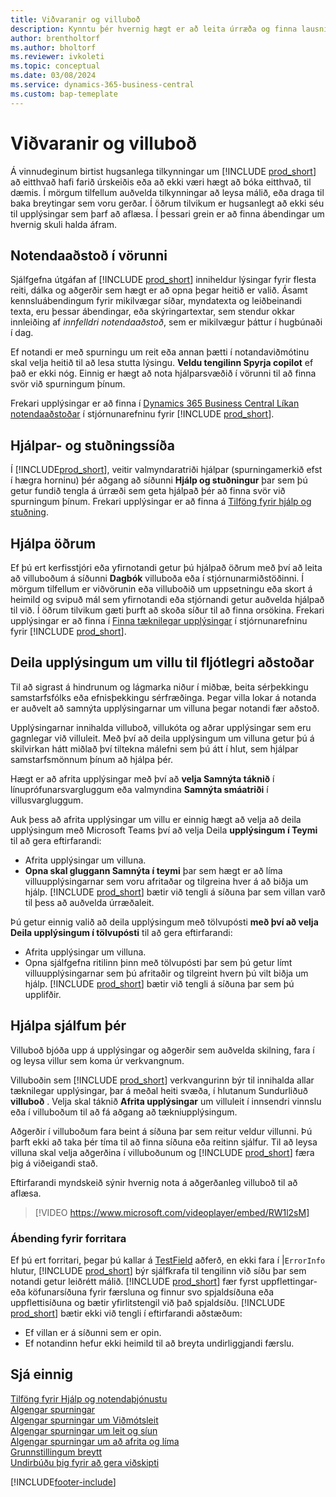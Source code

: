 ```yaml
---
title: Viðvaranir og villuboð
description: Kynntu þér hvernig hægt er að leita úrræða og finna lausnir á villuboðum þegar unnið er í Business Central.
author: brentholtorf
ms.author: bholtorf
ms.reviewer: ivkoleti
ms.topic: conceptual
ms.date: 03/08/2024
ms.service: dynamics-365-business-central
ms.custom: bap-temeplate
---
```

# Viðvaranir og villuboð

Á vinnudeginum birtist hugsanlega tilkynningar um [!INCLUDE [prod_short](includes/prod_short.md)] að eitthvað hafi farið úrskeiðis eða að ekki væri hægt að bóka eitthvað, til dæmis. Í mörgum tilfellum auðvelda tilkynningar að leysa málið, eða draga til baka breytingar sem voru gerðar. Í öðrum tilvikum er hugsanlegt að ekki séu til upplýsingar sem þarf að aflæsa. Í þessari grein er að finna ábendingar um hvernig skuli halda áfram.  

## Notendaaðstoð í vörunni

Sjálfgefna útgáfan af [!INCLUDE [prod_short](includes/prod_short.md)] inniheldur lýsingar fyrir flesta reiti, dálka og aðgerðir sem hægt er að opna þegar heitið er valið. Ásamt kennsluábendingum fyrir mikilvægar síðar, myndatexta og leiðbeinandi texta, eru þessar ábendingar, eða skýringartextar, sem stendur okkar innleiðing af *innfelldri notendaaðstoð*, sem er mikilvægur þáttur í hugbúnaði í dag.  

Ef notandi er með spurningu um reit eða annan þætti í notandaviðmótinu skal velja heitið til að lesa stutta lýsingu.  **Veldu tengilinn Spyrja copilot** ef það er ekki nóg. Einnig er hægt að nota hjálparsvæðið í vörunni til að finna svör við spurningum þínum.  

Frekari upplýsingar er að finna í [Dynamics 365 Business Central Líkan notendaaðstoðar](/dynamics365/business-central/dev-itpro/user-assistance) í stjórnunarefninu fyrir [!INCLUDE [prod_short](includes/prod_short.md)].  

## Hjálpar- og stuðningssíða

Í [!INCLUDE[prod_short](includes/prod_short.md)], veitir valmyndaratriði hjálpar (spurningamerkið efst í hægra horninu) þér aðgang að síðunni **Hjálp og stuðningur** þar sem þú getur fundið tengla á úrræði sem geta hjálpað þér að finna svör við spurningum þínum. Frekari upplýsingar er að finna á [Tilföng fyrir hjálp og stuðning](product-help-and-support.md).  

## Hjálpa öðrum

Ef þú ert kerfisstjóri eða yfirnotandi getur þú hjálpað öðrum með því að leita að villuboðum á síðunni **Dagbók** villuboða eða í stjórnunarmiðstöðinni. Í mörgum tilfellum er viðvörunin eða villuboðið um uppsetningu eða skort á heimild og svipuð mál sem yfirnotandi eða stjórnandi getur auðvelda hjálpað til við. Í öðrum tilvikum gæti þurft að skoða síður til að finna orsökina. Frekari upplýsingar er að finna í [Finna tæknilegar upplýsingar](/dynamics365/business-central/dev-itpro/administration/manage-technical-support#finding-technical-information) í stjórnunarefninu fyrir [!INCLUDE [prod_short](includes/prod_short.md)].  

## Deila upplýsingum um villu til fljótlegri aðstoðar

Til að sigrast á hindrunum og lágmarka niður í miðbæ, beita sérþekkingu samstarfsfólks eða efnisþekkingu sérfræðinga. Þegar villa lokar á notanda er auðvelt að samnýta upplýsingarnar um villuna þegar notandi fær aðstoð.

Upplýsingarnar innihalda villuboð, villukóta og aðrar upplýsingar sem eru gagnlegar við villuleit. Með því að deila upplýsingum um villuna getur þú á skilvirkan hátt miðlað því tiltekna málefni sem þú átt í hlut, sem hjálpar samstarfsmönnum þínum að hjálpa þér.  

Hægt er að afrita upplýsingar með því að **velja Samnýta táknið** í línuprófunarsvargluggum eða valmyndina **Samnýta smáatriði** í villusvargluggum.  

Auk þess að afrita upplýsingar um villu er einnig hægt að velja að deila upplýsingum með Microsoft Teams því að velja Deila **upplýsingum í Teymi** til að gera eftirfarandi:

* Afrita upplýsingar um villuna.
*  **Opna skal gluggann Samnýta í teymi** þar sem hægt er að líma villuupplýsingarnar sem voru afritaðar og tilgreina hver á að biðja um hjálp. [!INCLUDE [prod_short](includes/prod_short.md)] bætir við tengli á síðuna þar sem villan varð til þess að auðvelda úrræðaleit.

Þú getur einnig valið að deila upplýsingum með tölvupósti **með því að velja Deila upplýsingum í tölvupósti** til að gera eftirfarandi:

* Afrita upplýsingar um villuna.
* Opna sjálfgefna ritilinn þinn með tölvupósti þar sem þú getur límt villuupplýsingarnar sem þú afritaðir og tilgreint hvern þú vilt biðja um hjálp. [!INCLUDE [prod_short](includes/prod_short.md)] bætir við tengli á síðuna þar sem þú upplifðir.

## Hjálpa sjálfum þér

Villuboð bjóða upp á upplýsingar og aðgerðir sem auðvelda skilning, fara í og leysa villur sem koma úr verkvangnum.

Villuboðin sem [!INCLUDE [prod_short](includes/prod_short.md)] verkvangurinn býr til innihalda allar tæknilegar upplýsingar, þar á meðal heiti svæða, í hlutanum Sundurliðuð **villuboð** . Velja skal táknið **Afrita upplýsingar** um villuleit í innsendri vinnslu eða í villuboðum til að fá aðgang að tækniupplýsingum.

Aðgerðir í villuboðum fara beint á síðuna þar sem reitur veldur villunni. Þú þarft ekki að taka þér tíma til að finna síðuna eða reitinn sjálfur. Til að leysa villuna skal velja aðgerðina í villuboðunum og [!INCLUDE [prod_short](includes/prod_short.md)] færa þig á viðeigandi stað.

Eftirfarandi myndskeið sýnir hvernig nota á aðgerðanleg villuboð til að aflæsa.

> [!VIDEO https://www.microsoft.com/videoplayer/embed/RW1l2sM]

### Ábending fyrir forritara

Ef þú ert forritari, þegar þú kallar á [TestField](/dynamics365/business-central/dev-itpro/developer/methods-auto/record/record-testfield-joker-joker-errorinfo-method) aðferð, en ekki fara í |`ErrorInfo` hlutur, [!INCLUDE [prod_short](includes/prod_short.md)]  býr sjálfkrafa til tengilinn við síðu þar sem notandi getur leiðrétt málið. [!INCLUDE [prod_short](includes/prod_short.md)] fær fyrst uppflettingar- eða köfunarsíðuna fyrir færsluna og finnur svo spjaldsíðuna eða uppflettisíðuna og bætir yfirlitstengil við það spjaldsíðu. [!INCLUDE [prod_short](includes/prod_short.md)] bætir ekki við tengli í eftirfarandi aðstæðum:

* Ef villan er á síðunni sem er opin.
* Ef notandinn hefur ekki heimild til að breyta undirliggjandi færslu.

## Sjá einnig

[Tilföng fyrir Hjálp og notendaþjónustu](product-help-and-support.md)  
[Algengar spurningar](across-faq.yml)  
[Algengar spurningar um Viðmótsleit](ui-search-faq.md)  
[Algengar spurningar um leit og síun](ui-search-filter-faq.yml)  
[Algengar spurningar um að afrita og líma](faq-copy-paste.yml)  
[Grunnstillingum breytt](ui-change-basic-settings.md)  
[Undirbúðu þig fyrir að gera viðskipti](ui-get-ready-business.md)  

[!INCLUDE[footer-include](includes/footer-banner.md)]
